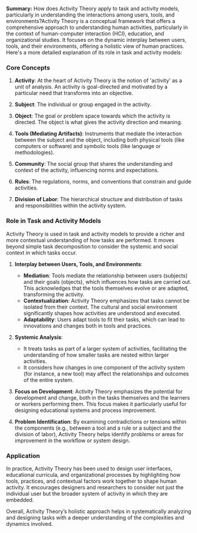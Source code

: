 **Summary:** How does Activity Theory apply to task and activity models, particularly in understanding the interactions among users, tools, and environments?Activity Theory is a conceptual framework that offers a comprehensive approach to understanding human activities, particularly in the context of human-computer interaction (HCI), education, and organizational studies. It focuses on the dynamic interplay between users, tools, and their environments, offering a holistic view of human practices. Here's a more detailed explanation of its role in task and activity models:

### Core Concepts

1. **Activity**: At the heart of Activity Theory is the notion of 'activity' as a unit of analysis. An activity is goal-directed and motivated by a particular need that transforms into an objective.
   
2. **Subject**: The individual or group engaged in the activity.

3. **Object**: The goal or problem space towards which the activity is directed. The object is what gives the activity direction and meaning.

4. **Tools (Mediating Artifacts)**: Instruments that mediate the interaction between the subject and the object, including both physical tools (like computers or software) and symbolic tools (like language or methodologies).

5. **Community**: The social group that shares the understanding and context of the activity, influencing norms and expectations.

6. **Rules**: The regulations, norms, and conventions that constrain and guide activities.

7. **Division of Labor**: The hierarchical structure and distribution of tasks and responsibilities within the activity system.

### Role in Task and Activity Models

Activity Theory is used in task and activity models to provide a richer and more contextual understanding of how tasks are performed. It moves beyond simple task decomposition to consider the systemic and social context in which tasks occur.

1. **Interplay between Users, Tools, and Environments**:
   - **Mediation**: Tools mediate the relationship between users (subjects) and their goals (objects), which influences how tasks are carried out. This acknowledges that the tools themselves evolve or are adapted, transforming the activity.
   - **Contextualization**: Activity Theory emphasizes that tasks cannot be isolated from their context. The cultural and social environment significantly shapes how activities are understood and executed.
   - **Adaptability**: Users adapt tools to fit their tasks, which can lead to innovations and changes both in tools and practices.
   
2. **Systemic Analysis**:
   - It treats tasks as part of a larger system of activities, facilitating the understanding of how smaller tasks are nested within larger activities.
   - It considers how changes in one component of the activity system (for instance, a new tool) may affect the relationships and outcomes of the entire system.

3. **Focus on Development**: Activity Theory emphasizes the potential for development and change, both in the tasks themselves and the learners or workers performing them. This focus makes it particularly useful for designing educational systems and process improvement.

4. **Problem Identification**: By examining contradictions or tensions within the components (e.g., between a tool and a rule or a subject and the division of labor), Activity Theory helps identify problems or areas for improvement in the workflow or system design.

### Application

In practice, Activity Theory has been used to design user interfaces, educational curricula, and organizational processes by highlighting how tools, practices, and contextual factors work together to shape human activity. It encourages designers and researchers to consider not just the individual user but the broader system of activity in which they are embedded.

Overall, Activity Theory’s holistic approach helps in systematically analyzing and designing tasks with a deeper understanding of the complexities and dynamics involved.